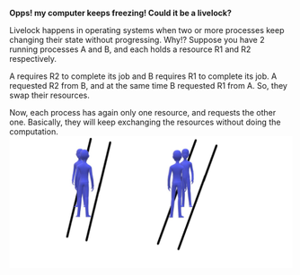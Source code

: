 **Opps! my computer keeps freezing! Could it be a livelock?**

Livelock happens in operating systems when two or more processes keep changing their state without progressing.
Why!?
Suppose you have 2 running processes A and B,  and each holds a resource R1 and R2 respectively. 

A requires R2 to complete its job and B requires R1 to complete its job. A requested R2 from B, and at the same time B requested R1 from A. So, they swap their resources. 

Now, each process has again only one resource, and requests the other one. Basically, they will keep exchanging the resources without doing the computation. 
![](figures/image-1-105-livelock.JPG)
